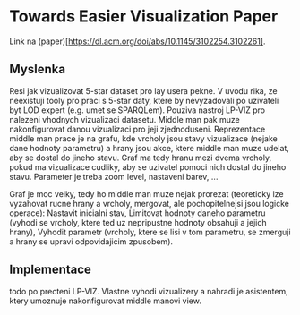 # Towards Easier Visualization Paper

Link na (paper)[https://dl.acm.org/doi/abs/10.1145/3102254.3102261].

## Myslenka

Resi jak vizualizovat 5-star dataset pro lay usera pekne. V uvodu rika, ze neexistuji tooly pro praci s 5-star daty, ktere by nevyzadovali po uzivateli byt LOD expert (e.g. umet se SPARQLem). Pouziva nastroj LP-VIZ pro nalezeni vhodnych vizualizaci datasetu. Middle man pak muze nakonfigurovat danou vizualizaci pro jeji zjednoduseni. Reprezentace middle man prace je na grafu, kde vrcholy jsou stavy vizualizace (nejake dane hodnoty parametru) a hrany jsou akce, ktere middle man muze udelat, aby se dostal do jineho stavu. Graf ma tedy hranu mezi dvema vrcholy, pokud ma vizualizace cudliky, aby se uzivatel pomoci nich dostal do jineho stavu. Parameter je treba zoom level, nastaveni barev, ...

Graf je moc velky, tedy ho middle man muze nejak prorezat (teoreticky lze vyzahovat rucne hrany a vrcholy, mergovat, ale pochopitelnejsi jsou logicke operace): Nastavit inicialni stav, Limitovat hodnoty daneho parametru (vyhodi se vrcholy, ktere ted uz nepripustne hodnoty obsahuji a jejich hrany), Vyhodit parametr (vrcholy, ktere se lisi v tom parametru, se zmerguji a hrany se upravi odpovidajicim zpusobem).

## Implementace

todo po precteni LP-VIZ. Vlastne vyhodi vizualizery a nahradi je asistentem, ktery umoznuje nakonfigurovat middle manovi view.
